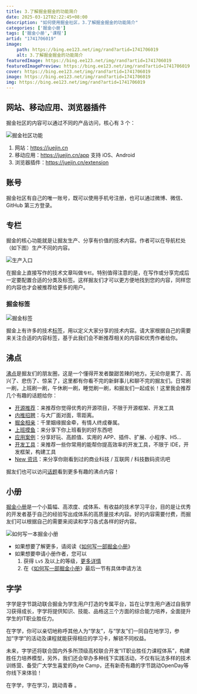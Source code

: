 ```yaml
---
title: 3.了解掘金掘金的功能简介
date: 2025-03-12T02:22:45+08:00
description: "如何使用掘金社区，3.了解掘金掘金的功能简介"
categories: ['掘金小册']
tags: ['掘金小册','课程']
artid: "1741706019"
image:
    path: https://bing.ee123.net/img/rand?artid=1741706019
    alt: 3.了解掘金掘金的功能简介
featuredImage: https://bing.ee123.net/img/rand?artid=1741706019
featuredImagePreview: https://bing.ee123.net/img/rand?artid=1741706019
cover: https://bing.ee123.net/img/rand?artid=1741706019
image: https://bing.ee123.net/img/rand?artid=1741706019
img: https://bing.ee123.net/img/rand?artid=1741706019
---
```



## 网站、移动应用、浏览器插件

掘金社区的内容可以通过不同的产品访问，核心有 3 个：

![掘金社区功能](https://p6-juejin.byteimg.com/tos-cn-i-k3u1fbpfcp/9b5dcdfbbac74ca4ab5118963512a421~tplv-k3u1fbpfcp-watermark.image?)

1. 网站：<https://juejin.cn>
2. 移动应用：<https://juejin.cn/app> 支持 iOS、Android
3. 浏览器插件：<https://juejin.cn/extension>

## 账号

掘金社区有自己的唯一账号，既可以使用手机号注册，也可以通过微博、微信、GitHub 第三方登录。

## 专栏

掘金的核心功能就是让掘友生产、分享有价值的技术内容。作者可以在导航栏处（如下图）生产不同的内容。

![生产入口](https://p3-juejin.byteimg.com/tos-cn-i-k3u1fbpfcp/f636121d465d425480309600de152ffc~tplv-k3u1fbpfcp-watermark.image?)

在掘金上直接写作的技术文章叫做`专栏`。特别值得注意的是，在写作或分享完成后一定要配置合适的分类及标签。这样掘友们才可以更方便地找到您的内容，同样您的内容也才会被推荐给更多的用户。

### 掘金标签

![掘金标签](https://p3-juejin.byteimg.com/tos-cn-i-k3u1fbpfcp/b037413cf050430bb9a440021b80ed57~tplv-k3u1fbpfcp-zoom-1.image)

掘金上有许多的技术[标签](https://juejin.cn/subscribe/all)，用以定义大家分享的技术内容。请大家根据自己的需要来关注合适的内容标签，基于此我们会不断推荐相关的内容和优秀作者给你。

## 沸点

[沸点](https://juejin.cn/activities)是掘友们的朋友圈，这是一个懂得开发者酸甜苦辣的地方。无论你是累了、高兴了、悲伤了、惊呆了，这里都有你看不完的新鲜事儿和聊不完的掘友们。日常刷一刷，上班刷一刷，午休刷一刷，睡觉刷一刷，和掘友们一起成长！这里我会推荐几个有趣的话题给你：

- [开源推荐](https://juejin.cn/topic/6824710203196309518)：来推荐你觉得优秀的开源项目，不限于开源框架、开发工具
- [内推招聘](https://juejin.cn/topic/6819970850532360206)：与大厂面对面，零距离。
- [掘金相亲](https://juejin.cn/topic/6824710202416332807)：千里姻缘掘金牵，有情人终成眷属。
- [上班摸鱼](https://juejin.cn/topic/6824710203301167112)：来分享下你上班看到的好东西吧
- [应用案例](https://juejin.cn/topic/6824710202785267719)：分享好玩、高颜值、实用的 APP、插件、扩展、小程序、H5…
- [开发工具](https://juejin.cn/topic/6824710202000932877)：来推荐一些你常用的能帮你提高效率的开发工具，不限于 IDE，开发框架，构建工具
- [New 资讯](https://juejin.cn/topic/6824710203464761352)：来分享你刚看到过的商业科技 / 互联网 / 科技数码资讯吧

掘友们也可以访问[话题](https://juejin.cn/topics)看到更多有趣的沸点内容！

## 小册

[掘金小册](https://juejin.cn/books)是一个小篇幅、高浓度、成体系、有收益的技术学习平台，目的是让优秀的开发者基于自己的经验写出成体系的高质量技术内容。好的内容需要付费，而掘友们可以根据自己的需要来阅读和学习各式各样的好内容。

![如何写一本掘金小册](//p3-juejin.byteimg.com/tos-cn-i-k3u1fbpfcp/e90235d6a8d741f1ba29a73c5ad55851~tplv-k3u1fbpfcp-zoom-1.image)

- 如果想要了解更多，请阅读《[如何写一部掘金小册](https://juejin.cn/book/6844723704639782920)》
- 如果想要申请小册作者，您可以
  1. 获得 `Lv5` 及以上的等级，[更多详情](https://juejin.cn/book/6844733795329900551/section/6844733795371843597)
  2. 在《[如何写一部掘金小册](https://juejin.cn/book/6844723704639782920)》最后一节有具体申请方法


## 字学
字学是字节跳动联合掘金为学生用户打造的专属平台，旨在让学生用户通过自我学习获得成长，字学将提供知识、技能、品格这三个方面的综合能力培养，全面提升学生的IT职业胜任力。

在字学，你可以亲切地称呼其他人为“学友”，与“学友”们一同自在地学习，参加“字学”的活动及课程就能获得相应的学习卡，解锁不同权益。

未来，字学还将联合国内外多所顶级高校联合开发“IT职业胜任力课程体系”，构建胜任力培养模型，另外，我们还会举办多种线下实践活动，不仅有玩法多样的技术训练营、备受广大学生喜爱的Byte Camp，还有新奇有趣的字节跳动OpenDay等你线下来体验！

在字学，字在学习，跳动青春 。

